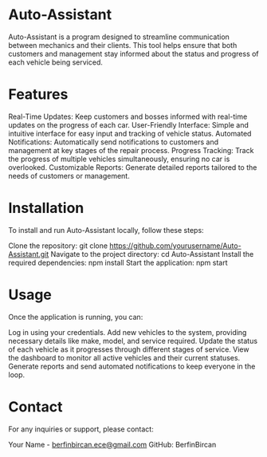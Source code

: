 # Auto-Assistant
Auto-Assistant is a program designed to streamline communication between mechanics and their clients. This tool helps ensure that both customers and management stay informed about the status and progress of each vehicle being serviced.

# Features
Real-Time Updates: Keep customers and bosses informed with real-time updates on the progress of each car.
User-Friendly Interface: Simple and intuitive interface for easy input and tracking of vehicle status.
Automated Notifications: Automatically send notifications to customers and management at key stages of the repair process.
Progress Tracking: Track the progress of multiple vehicles simultaneously, ensuring no car is overlooked.
Customizable Reports: Generate detailed reports tailored to the needs of customers or management.

# Installation
To install and run Auto-Assistant locally, follow these steps:

Clone the repository:
  git clone https://github.com/yourusername/Auto-Assistant.git
Navigate to the project directory:
  cd Auto-Assistant
Install the required dependencies:
  npm install
Start the application:
  npm start

# Usage
Once the application is running, you can:

Log in using your credentials.
Add new vehicles to the system, providing necessary details like make, model, and service required.
Update the status of each vehicle as it progresses through different stages of service.
View the dashboard to monitor all active vehicles and their current statuses.
Generate reports and send automated notifications to keep everyone in the loop.

# Contact
For any inquiries or support, please contact:

Your Name - berfinbircan.ece@gmail.com
GitHub: BerfinBircan
